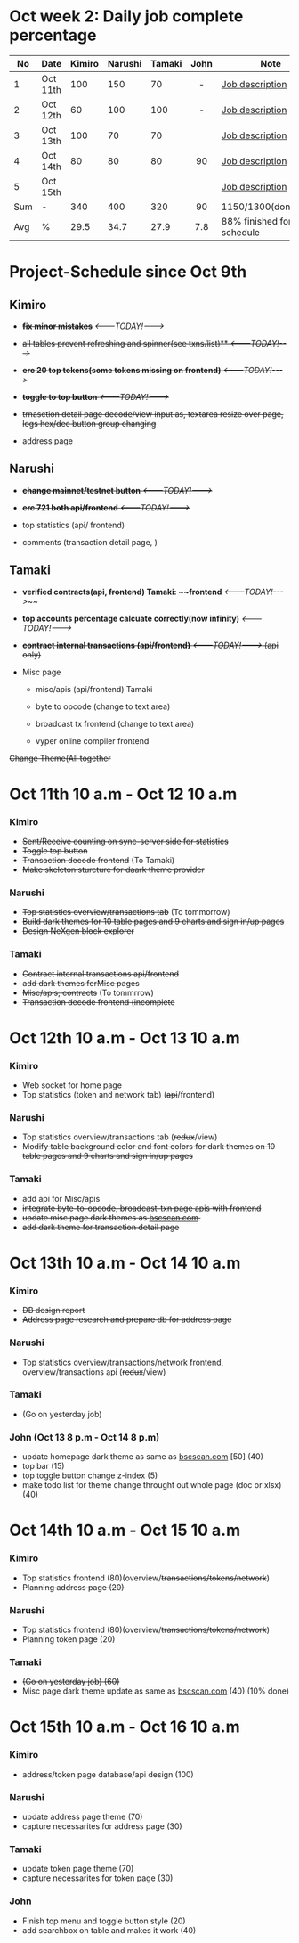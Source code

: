 
# Oct week 2: Daily job complete percentage

| No | Date | Kimiro | Narushi | Tamaki | John |Note |
|---|-----|-----|-----|-----|:-----:|-----------------------------------|
|1|Oct 11th|100|150|70| - | [Job description](https://github.com/kimiro34/Project-Schedule#oct-11th-10-am---oct-12-10-am)|
|2|Oct 12th|60|100|100| - | [Job description](https://github.com/kimiro34/Project-Schedule#oct-12th-10-am---oct-13-10-am)|
|3|Oct 13th|100|70| 70| |[Job description](https://github.com/kimiro34/Project-Schedule#oct-13th-10-am---oct-14-10-am)|
|4|Oct 14th|80|80|80|90 |[Job description](https://github.com/kimiro34/Project-Schedule#oct-14th-10-am---oct-15-10-am)|
|5|Oct 15th||| | |[Job description](https://github.com/kimiro34/Project-Schedule#oct-15th-10-am---oct-16-10-am)|
|Sum|-|340|400|320|90 |1150/1300(done/plan) |
|Avg|%|29.5|34.7|27.9|7.8 | 88% finished for schedule |



# Project-Schedule since Oct 9th

## Kimiro

- ~~**fix minor mistakes**~~ *<---TODAY!--->*

 - ~~all tables prevent refreshing and spinner(see txns/list)** *<---TODAY!--->*~~

 - ~~**erc 20 top tokens(some tokens missing on frontend)** *<---TODAY!--->*~~

 - ~~**toggle to top button** *<---TODAY!--->*~~

 - ~~trnasction detail page decode/view input as, textarea resize over page, logs hex/dec button group changing~~

 - address page


## Narushi

 - ~~**change mainnet/testnet button** *<---TODAY!--->*~~

 - ~~**erc 721 both api/frontend** *<---TODAY!--->*~~

 - top statistics (api/ frontend) 

 - comments (transaction detail page, )


## Tamaki

 - **verified contracts(api, ~~frontend~~) Tamaki: ~~frontend** *<---TODAY!--->*~~

 - **top accounts percentage calcuate correctly(now infinity)** *<---TODAY!--->*

 - ~~**contract internal transactions (api/frontend)** *<---TODAY!--->* (api only)~~

 - Misc page

   * misc/apis (api/frontend) Tamaki
  
   * byte to opcode (change to text area)
  
   * broadcast tx frontend (change to text area)
  
   * vyper online compiler frontend

 ~~Change Theme(All together~~
 
 # Oct 11th 10 a.m - Oct 12 10 a.m
 
 ### Kimiro
 
 * ~~Sent/Receive counting on sync-server side for statistics~~
 * ~~Toggle top button~~
 * ~~Transaction decode frontend~~ (To Tamaki)
 * ~~Make skeleton sturcture for daark theme provider~~

### Narushi

* ~~Top statistics overview/transactions tab~~ (To tommorrow)
* ~~Build dark themes for 10 table pages and 9 charts and sign in/up pages~~
* ~~Design NeXgen block explorer~~

### Tamaki

* ~~Contract internal transactions api/frontend~~
* ~~add dark themes forMisc pages~~
* ~~Misc/apis, contracts~~ (To tommrrow)
* ~~Transaction decode frontend (incomplete~~

# Oct 12th 10 a.m - Oct 13 10 a.m
 
 ### Kimiro
 
 * Web socket for home page
 * Top statistics (token and network tab) (~~api~~/frontend)

### Narushi

* Top statistics overview/transactions tab (~~redux~~/view)
* ~~Modify table background color and font colors for dark themes on 10 table pages and 9 charts and sign in/up pages~~

### Tamaki

* add api for Misc/apis
* ~~integrate byte-to-opcode, broadcast-txn page apis with frontend~~
* ~~update misc page dark themes as [bscscan.com](bscscan.com).~~
* ~~add dark theme for transaction detail page~~

# Oct 13th 10 a.m - Oct 14 10 a.m
 
 ### Kimiro
 
 * ~~DB design report~~
 * ~~Address page research and prepare db for address page~~

### Narushi

* Top statistics overview/transactions/network frontend, overview/transactions api (~~redux~~/view)

### Tamaki

* (Go on yesterday job)

### John (Oct 13 8 p.m - Oct 14 8 p.m)

* update homepage dark theme as same as [bscscan.com](bscscan.com) [50] (40)
* top bar (15)
* top toggle button change z-index (5)
* make todo list for theme change throught out whole page (doc or xlsx) (40)

# Oct 14th 10 a.m - Oct 15 10 a.m

 ### Kimiro
 
 * Top statistics frontend (80)(overview/~~transactions/tokens/network~~)
 * ~~Planning address page (20)~~

### Narushi

 * Top statistics frontend (80)(overview/~~transactions/tokens/network~~)
 * Planning token page (20)
 
### Tamaki

* ~~(Go on yesterday job) (60)~~
* Misc page dark theme update as same as [bscscan.com](bscscan.com) (40) (10% done)

# Oct 15th 10 a.m - Oct 16 10 a.m

 ### Kimiro
 
 * address/token page database/api design (100)

### Narushi

 * update address page theme (70)
 * capture necessarites for address page (30)
 
### Tamaki

 * update token page theme (70)
 * capture necessarites for token page (30)

### John

* Finish top menu and toggle button style (20)
* add searchbox on table and makes it work (40)

